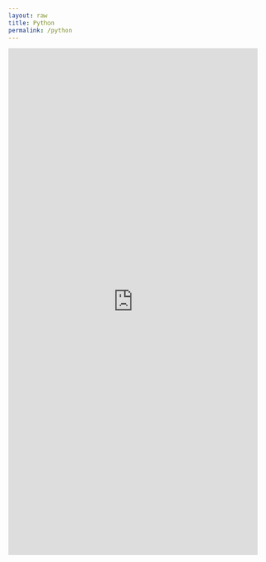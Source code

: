 ```yaml
---
layout: raw
title: Python
permalink: /python
---
```


<iframe src="https://trinket.io/embed/python/20312f85fc" width="100%" height="1024" frameborder="0" marginwidth="0" marginheight="0" allowfullscreen></iframe>
